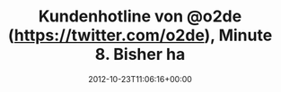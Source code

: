 ---
retweeted: false
source: <a href="http://twitter.com" rel="nofollow">Twitter Web Client</a>
entities:
  hashtags: []
  symbols: []
  user_mentions: []
  urls: []
display_text_range:
- '0'
- '119'
favorite_count: '2'
id_str: '260698652023066624'
truncated: false
retweet_count: '0'
id: '260698652023066624'
created_at: Tue Oct 23 11:06:16 +0000 2012
favorited: false
full_text: Kundenhotline von [@o2de](https://twitter.com/o2de), Minute 8. Bisher haben
  Spracherkennung und zwei persönliche Berater den Turing-Test bestanden.
lang: de
tags:
- pesos/twitter
date: '2012-10-23T11:06:16+00:00'
src: https://twitter.com/bascht/status/260698652023066624
original_url: https://twitter.com/bascht/status/260698652023066624
type: twitter_tweet
text: Kundenhotline von [@o2de](https://twitter.com/o2de), Minute 8. Bisher haben
  Spracherkennung und zwei persönliche Berater den Turing-Test bestanden.
title: Kundenhotline von @o2de (https://twitter.com/o2de), Minute 8. Bisher ha

---